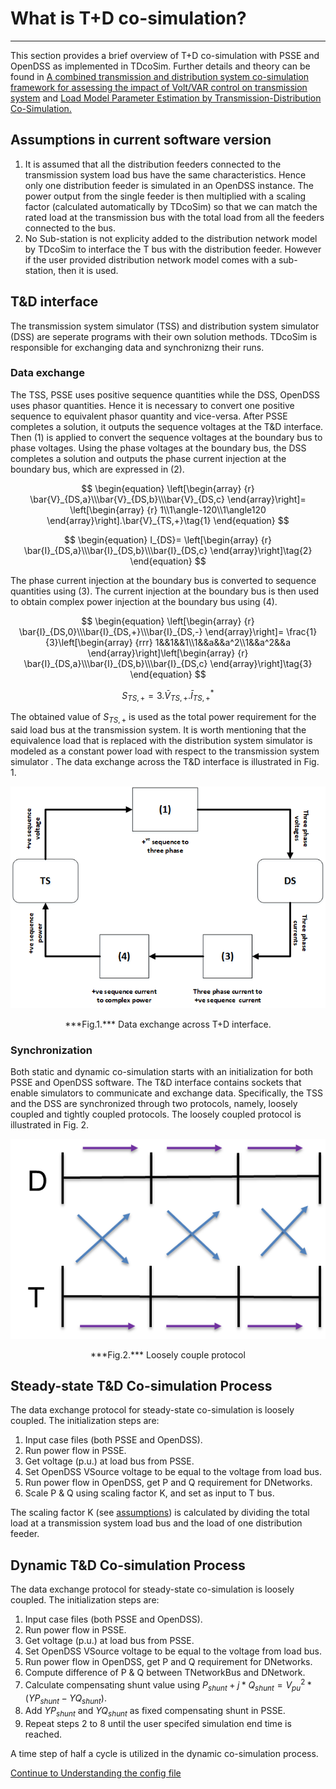 
# What is T+D co-simulation?

---
This section provides a brief overview of T+D co-simulation with PSSE and OpenDSS as implemented in TDcoSim. Further details and theory can be found in [A combined transmission and distribution system co-simulation framework for assessing the impact of Volt/VAR control on transmission system](https://ieeexplore.ieee.org/document/8274633) and [Load Model Parameter Estimation by Transmission-Distribution Co-Simulation.](https://ieeexplore.ieee.org/document/8442939)

## Assumptions in current software version

1. It is assumed that all the distribution feeders connected to the transmission system load bus have the same characteristics. Hence only one distribution feeder is simulated in an OpenDSS instance. The power output from the single feeder is then multiplied with a scaling factor (calculated automatically by TDcoSim) so that we can match the rated load at the transmission bus with the total load from all the feeders connected to the bus.
2. No Sub-station is not explicity added to the distribution network model by TDcoSim to interface the T bus with the distribution feeder. However if the user provided distribution network model comes with a sub-station, then it is used.

## T&D interface
The transmission system simulator (TSS) and distribution system simulator (DSS) are seperate programs with their own solution methods. TDcoSim is responsible for exchanging data and synchronizng their runs.

### Data exchange
The TSS, PSSE uses positive sequence quantities while the DSS, OpenDSS uses phasor quantities. Hence it is necessary to convert one positive sequence to equivalent phasor quantity and vice-versa. After PSSE completes a solution, it outputs the sequence voltages at the T&D interface. Then (1) is applied to convert the sequence voltages at the boundary bus to phase voltages. Using the phase voltages at the boundary bus, the DSS completes a solution and outputs the phase current injection at the boundary bus, which are expressed in (2).


$$
\begin{equation}
\left[\begin{array} {r} \bar{V}_{DS,a}\\\bar{V}_{DS,b}\\\bar{V}_{DS,c} \end{array}\right]=
\left[\begin{array} {r} 1\\1\angle-120\\1\angle120 \end{array}\right].\bar{V}_{TS,+}\tag{1}
\end{equation}
$$

$$
\begin{equation}
I_{DS}=
\left[\begin{array} {r} \bar{I}_{DS,a}\\\bar{I}_{DS,b}\\\bar{I}_{DS,c} \end{array}\right]\tag{2}
\end{equation}
$$

The phase current injection at the boundary bus is converted to sequence quantities using (3). The current injection at the boundary bus is then used to obtain complex power injection at the boundary bus using (4).

$$
\begin{equation}
\left[\begin{array} {r} \bar{I}_{DS,0}\\\bar{I}_{DS,+}\\\bar{I}_{DS,-} \end{array}\right]=
\frac{1}{3}\left[\begin{array} {rrr} 1&&1&&1\\1&&a&&a^2\\1&&a^2&&a \end{array}\right]\left[\begin{array} {r} \bar{I}_{DS,a}\\\bar{I}_{DS,b}\\\bar{I}_{DS,c} \end{array}\right]\tag{3}
\end{equation}
$$

$$
\begin{equation}
S_{TS,+}=3.\bar{V}_{TS,+}.\bar{I}^*_{TS,+}\tag{4}
\end{equation}
$$

The obtained value of $S_{TS,+}$ is used as the total power requirement for the said load bus at the transmission system. It is worth mentioning that the equivalence load that is replaced with the distribution system simulator is modeled as a constant power load with respect to the transmission system simulator . The data exchange across the T&D interface is illustrated in Fig. 1.

![loosely coupled protocol](images/T_D_data_interface.png)
<center>***Fig.1.*** Data exchange across T+D interface.</center> 

### Synchronization

Both static and dynamic co-simulation starts with an initialization for both PSSE and OpenDSS software. The T&D interface contains sockets that enable simulators to communicate and exchange data. Specifically, the TSS and the DSS are synchronized through two protocols, namely, loosely coupled and tightly coupled protocols. The loosely coupled protocol is illustrated in Fig. 2.

![loosely coupled protocol](images/loosely_coupled_protocol.png)
<center>***Fig.2.*** Loosely couple protocol</center> 

## Steady-state T&D Co-simulation Process
The data exchange protocol for steady-state co-simulation is loosely coupled. The initialization steps are:

1. Input case files (both PSSE and OpenDSS).
2. Run power flow in PSSE.
3. Get voltage (p.u.) at load bus from PSSE.
4. Set OpenDSS VSource voltage to be equal to the voltage from load bus.
5. Run power flow in OpenDSS, get P and Q requirement for DNetworks.
6. Scale P & Q using scaling factor K, and set as input to T bus.

The scaling factor K (see [assumptions](#assumptions)) is calculated by dividing the total load at a transmission system load bus and the load of one distribution feeder.

## Dynamic T&D Co-simulation Process
The data exchange protocol for steady-state co-simulation is loosely coupled. The initialization steps are:

1. Input case files (both PSSE and OpenDSS).
2. Run power flow in PSSE.
3. Get voltage (p.u.) at load bus from PSSE.
4. Set OpenDSS VSource voltage to be equal to the voltage from load bus.
5. Run power flow in OpenDSS, get P and Q requirement for DNetworks.
6. Compute difference of P & Q between TNetworkBus and DNetwork.
7. Calculate compensating shunt value using $P_{shunt}+j*Q_{shunt}=V^2_{pu}*(YP_{shunt}-YQ_{shunt})$.
8. Add $YP_{shunt}$ and $YQ_{shunt}$ as fixed compensating shunt in PSSE.
9. Repeat steps 2 to 8 until the user specifed simulation end time is reached.

A time step of half a cycle is utilized in the dynamic co-simulation process. 

[Continue to Understanding the config file](user_guide_understanding_config.md) 
